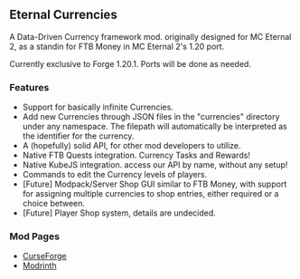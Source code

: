 ## Eternal Currencies

A Data-Driven Currency framework mod. originally designed for MC Eternal 2, as a standin for FTB Money in MC Eternal 2's 1.20 port.

Currently exclusive to Forge 1.20.1. Ports will be done as needed.


### Features
- Support for basically infinite Currencies.
- Add new Currencies through JSON files in the "currencies" directory under any namespace. The filepath will automatically be interpreted as the identifier for the currency.
- A (hopefully) solid API, for other mod developers to utilize.
- Native FTB Quests integration. Currency Tasks and Rewards!
- Native KubeJS integration. access our API by name, without any setup!
- Commands to edit the Currency levels of players.
- [Future] Modpack/Server Shop GUI similar to FTB Money, with support for assigning multiple currencies to shop entries, either required or a choice between.
- [Future] Player Shop system, details are undecided.


### Mod Pages
- [CurseForge]()
- [Modrinth]()
